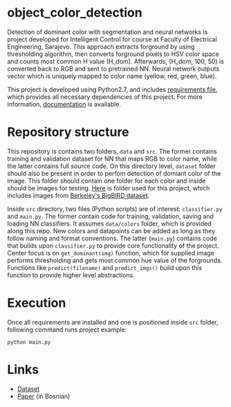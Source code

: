 # object_color_detection


Detection of dominant color with segmentation and neural networks is project developed for Intelligent Control for course at Faculty of Electrical Engineering, Sarajevo. This approach extracts forground by using thresholding algorithm, then converts forground pixels to HSV color space and counts most common H value (H_dom). Afterwards, (H_dom, 100, 50) is converted back to RGB and sent to pretrained NN. Neural network outputs vector which is uniquely mapped to color name (yellow, red, green, blue).

This project is developed using Python2.7, and includes [requirements file.](https://github.com/ajdinm/object_color_detection/blob/master/requirements.txt) which provides all necessary dependencies of this project. For more information, [documentation](https://pip.pypa.io/en/stable/user_guide/#requirements-files) is available.

# Repository structure
This repository is contains two folders, `data` and `src`. The former contains training and validation dataset for NN that maps RGB to color name, while the latter contains full source code. On this directory level, `dataset` folder should also be present in order to perfom detection of domiant color of the image. This folder should contain one folder for each color and inside should be images for testing. [Here](https://drive.google.com/open?id=1JrNTNRDrUuAWvPsfzFuq1-5RsWTLqcmt) is folder used for this project, which includes images from [Berkeley's BigBIRD dataset](http://rll.berkeley.edu/bigbird/). 

Inside `src` directory, two files (Python scripts) are of interest: `classifier.py` and `main.py`. The former contain code for training, validation, saving and loading NN classifiers. It assumes `data/colors` folder, which is provided along this repo. New colors and datapoints can be added as long as they follow naming and format conventions. The latter (`main.py`) contains code that builds upon `classifier.py` to provide core functionality of the project. Center focus is on `get_dominant(img)` function, which for supplied image performs thresholding and gets most common hue value of the forgrounds. Functions like `predict(filename)` and `predict_imgs()` build upon this function to provide higher level abstractions.

# Execution
Once all requirements are installed and one is positioned inside `src` folder, following command runs project example:

```
python main.py

```

# Links
* [Dataset](https://drive.google.com/open?id=1unD2RfsPvZgDvCtZRKHFmHMxGVG41rwa) 
* [Paper](https://drive.google.com/open?id=1YfD8BPDGXeKL_RLEyROfzrzohUerjfNb) (in Bosnian)
